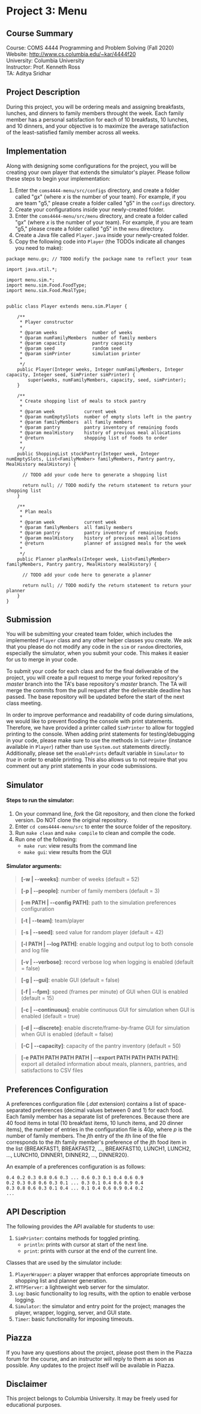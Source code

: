# Project 3: Menu

## Course Summary

Course: COMS 4444 Programming and Problem Solving (Fall 2020)  
Website: http://www.cs.columbia.edu/~kar/4444f20  
University: Columbia University  
Instructor: Prof. Kenneth Ross  
TA: Aditya Sridhar

## Project Description

During this project, you will be ordering meals and assigning breakfasts, lunches, and dinners to family members throught the week. Each family member has a personal satisfaction for each of 10 breakfasts, 10 lunches, and 10 dinners, and your objective is to maximize the average satisfaction of the least-satisfied family member across all weeks.

## Implementation

Along with designing some configurations for the project, you will be creating your own player that extends the simulator's player. Please follow these steps to begin your implementation:
1.  Enter the `coms4444-menu/src/configs` directory, and create a folder called "g*x*" (where *x* is the number of your team). For example, if you are team "g5," please create a folder called "g5" in the `configs` directory.
2.  Create your configurations inside your newly-created folder.
3.  Enter the `coms4444-menu/src/menu` directory, and create a folder called "g*x*" (where *x* is the number of your team). For example, if you are team "g5," please create a folder called "g5" in the `menu` directory.
4.  Create a Java file called `Player.java` inside your newly-created folder.
5.  Copy the following code into `Player` (the TODOs indicate all changes you need to make):
```
package menu.gx; // TODO modify the package name to reflect your team

import java.util.*;

import menu.sim.*;
import menu.sim.Food.FoodType;
import menu.sim.Food.MealType;


public class Player extends menu.sim.Player {

    /**
     * Player constructor
     *
     * @param weeks             number of weeks
     * @param numFamilyMembers  number of family members
     * @param capacity          pantry capacity
     * @param seed              random seed
     * @param simPrinter        simulation printer
     *
     */
	public Player(Integer weeks, Integer numFamilyMembers, Integer capacity, Integer seed, SimPrinter simPrinter) {
		super(weeks, numFamilyMembers, capacity, seed, simPrinter);
	}

    /**
     * Create shopping list of meals to stock pantry
     *
     * @param week           current week
     * @param numEmptySlots  number of empty slots left in the pantry
     * @param familyMembers  all family members
     * @param pantry         pantry inventory of remaining foods
     * @param mealHistory    history of previous meal allocations
     * @return               shopping list of foods to order
     *
     */
    public ShoppingList stockPantry(Integer week, Integer numEmptySlots, List<FamilyMember> familyMembers, Pantry pantry, MealHistory mealHistory) {
    	
      // TODO add your code here to generate a shopping list

      return null; // TODO modify the return statement to return your shopping list
    }

    /**
     * Plan meals
     *
     * @param week           current week
     * @param familyMembers  all family members
     * @param pantry         pantry inventory of remaining foods
     * @param mealHistory    history of previous meal allocations
     * @return               planner of assigned meals for the week
     *
     */
    public Planner planMeals(Integer week, List<FamilyMember> familyMembers, Pantry pantry, MealHistory mealHistory) {
 
      // TODO add your code here to generate a planner

      return null; // TODO modify the return statement to return your planner
    }
}
```


## Submission
You will be submitting your created team folder, which includes the implemented `Player` class and any other helper classes you create. We ask that you please do not modify any code in the `sim` or `random` directories, especially the simulator, when you submit your code. This makes it easier for us to merge in your code.

To submit your code for each class and for the final deliverable of the project, you will create a pull request to merge your forked repository's *master* branch into the TA's base repository's *master* branch. The TA will merge the commits from the pull request after the deliverable deadline has passed. The base repository will be updated before the start of the next class meeting.

In order to improve performance and readability of code during simulations, we would like to prevent flooding the console with print statements. Therefore, we have provided a printer called `SimPrinter` to allow for toggled printing to the console. When adding print statements for testing/debugging in your code, please make sure to use the methods in `SimPrinter` (instance available in `Player`) rather than use `System.out` statements directly. Additionally, please set the `enablePrints` default variable in `Simulator` to *true* in order to enable printing. This also allows us to not require that you comment out any print statements in your code submissions.

## Simulator

#### Steps to run the simulator:
1.  On your command line, *fork* the Git repository, and then clone the forked version. Do NOT clone the original repository.
2.  Enter `cd coms4444-menu/src` to enter the source folder of the repository.
3.  Run `make clean` and `make compile` to clean and compile the code.
5.  Run one of the following:
    * `make run`: view results from the command line
    * `make gui`: view results from the GUI

#### Simulator arguments:
> **[-w | --weeks]**: number of weeks (default = 52)

> **[-p | --people]**: number of family members (default = 3)

> **[-m PATH | --config PATH]**: path to the simulation preferences configuration

> **[-t | --team]**: team/player

> **[-s | --seed]**: seed value for random player (default = 42)

> **[-l PATH | --log PATH]**: enable logging and output log to both console and log file

> **[-v | --verbose]**: record verbose log when logging is enabled (default = false)

> **[-g | --gui]**: enable GUI (default = false)

> **[-f | --fpm]**: speed (frames per minute) of GUI when GUI is enabled (default = 15)

> **[-c | --continuous]**: enable continuous GUI for simulation when GUI is enabled (default = true)

> **[-d | --discrete]**: enable discrete/frame-by-frame GUI for simulation when GUI is enabled (default = false)

> **[-C | --capacity]**: capacity of the pantry inventory (default = 50)

> **[-e PATH PATH PATH PATH | --export PATH PATH PATH PATH]**: export all detailed information about meals, planners, pantries, and satisfactions to CSV files



## Preferences Configuration

A preferences configuration file (*.dat* extension) contains a list of space-separated preferences (decimal values between 0 and 1) for each food. Each family member has a separate list of preferences. Because there are 40 food items in total (10 breakfast items, 10 lunch items, and 20 dinner items), the number of entries in the configuration file is 40*p*, where *p* is the number of family members. The *j*th entry of the *i*th line of the file corresponds to the *i*th family member's preference of the *j*th food item in the list {BREAKFAST1, BREAKFAST2, ..., BREAKFAST10, LUNCH1, LUNCH2, ..., LUNCH10, DINNER1, DINNER2, ..., DINNER20}.

An example of a preferences configuration is as follows:

```
0.4 0.2 0.3 0.8 0.6 0.3 ... 0.6 0.3 0.1 0.4 0.6 0.9
0.2 0.3 0.8 0.6 0.3 0.1 ... 0.3 0.1 0.4 0.6 0.9 0.4
0.3 0.8 0.6 0.3 0.1 0.4 ... 0.1 0.4 0.6 0.9 0.4 0.2
...
```


## API Description

The following provides the API available for students to use:
1. `SimPrinter`: contains methods for toggled printing.
	* `println`: prints with cursor at start of the next line.
	* `print`: prints with cursor at the end of the current line.

Classes that are used by the simulator include:
1. `PlayerWrapper`: a player wrapper that enforces appropriate timeouts on shopping list and planner generation.
2. `HTTPServer`: a lightweight web server for the simulator.
3. `Log`: basic functionality to log results, with the option to enable verbose logging.
4. `Simulator`: the simulator and entry point for the project; manages the player, wrapper, logging, server, and GUI state.
5. `Timer`: basic functionality for imposing timeouts.

## Piazza
If you have any questions about the project, please post them in the Piazza forum for the course, and an instructor will reply to them as soon as possible. Any updates to the project itself will be available in Piazza.


## Disclaimer
This project belongs to Columbia University. It may be freely used for educational purposes.
